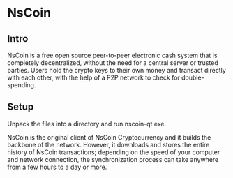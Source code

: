 NsCoin
=====================

Intro
-----
NsCoin is a free open source peer-to-peer electronic cash system that is
completely decentralized, without the need for a central server or trusted
parties.  Users hold the crypto keys to their own money and transact directly
with each other, with the help of a P2P network to check for double-spending.


Setup
-----
Unpack the files into a directory and run nscoin-qt.exe.

NsCoin is the original client of NsCoin Cryptocurrency and it builds the backbone of the network.
However, it downloads and stores the entire history of NsCoin transactions;
depending on the speed of your computer and network connection, the synchronization
process can take anywhere from a few hours to a day or more.

